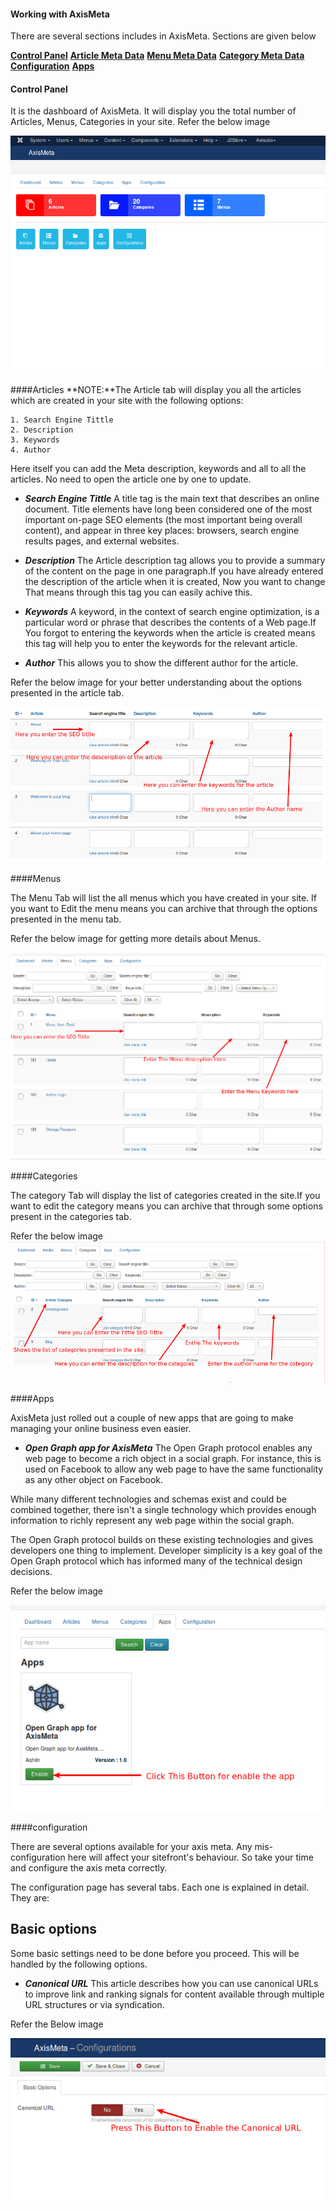 #### Working with AxisMeta

There are several sections includes in AxisMeta. Sections are given below

**[Control Panel](#control_panel)**
**[Article Meta Data](#article_metadata)**
**[Menu Meta Data](#menu_metadata)**
**[Category Meta Data](#category_metadata)**
**[Configuration](#configuration)**
**[Apps](#apps)**

<a name="control_panel"></a>
#### Control Panel

It is the dashboard of AxisMeta. It will display you the total number of Articles, Menus, Categories in your site. Refer the below image

![Dashboard Configuration1](./assets/images/Selection_014.png)

<a name="Articles"></a>
####Articles
**NOTE:**The Article tab will display you all the articles which are created in your site with the following options:

    1. Search Engine Tittle
    2. Description
    3. Keywords
    4. Author

Here itself you can add the Meta description, keywords and all to all the articles. No need to open the article one by one to update.

* ***Search Engine Tittle***
A title tag is the main text that describes an online document. Title elements have long been considered one of the most important on-page SEO elements (the most important being overall content), and appear in three key places: browsers, search engine results pages, and external websites.

* ***Description***
The Article description tag allows you to provide a summary of the content on the page in one paragraph.If you have already entered the description of the article when it is created, Now you want to change That means through this tag you can easily achive this.

* ***Keywords***
A keyword, in the context of search engine optimization, is a particular word or phrase that describes the contents of a Web page.If You forgot to entering the keywords when the article is created means this tag will help you to enter the keywords for the relevant article.

* ***Author***
This allows you to show the different author for the article.

Refer the below image for your better understanding about the options presented in the article tab.

 ![Article Tab](./assets/images/Selection_02.png)

<a name="Menus"></a>
####Menus

 The Menu Tab will list the all menus which you have created in your site. If you want to Edit the menu means you can archive that through the options presented in the menu tab.

 Refer the below image for getting more details about Menus.

![Menu Tab](./assets/images/Selection_003.png)

<a name="categories"></a>
####Categories

 The category Tab will display the list of categories created in the site.If you want to edit the category means you can archive that through some options present in the categories tab.

 Refer the below image
 ![Category Tab](./assets/images/Selection_004.png)

<a name="Apps"></a>
####Apps

 AxisMeta just rolled out a couple of new apps that are going to make managing your online business even easier.

* ***Open Graph app for AxisMeta***
 The Open Graph protocol enables any web page to become a rich object in a social graph. For instance, this is used on Facebook to allow any web page to have the same functionality as any other object on Facebook.

 While many different technologies and schemas exist and could be combined together, there isn't a single technology which provides enough information to richly represent any web page within the social graph.

 The Open Graph protocol builds on these existing technologies and gives developers one thing to implement. Developer simplicity is a key goal of the Open Graph protocol which has informed many of the technical design decisions.

Refer the below image

![OpenGraphapp AxisMeta](./assets/images/Selection_006.png)

<a name="configuration"></a>
####configuration

There are several options available for your axis meta. Any mis-configuration here will affect your sitefront's behaviour. So take your time and configure the axis meta correctly.

The configuration page has several tabs. Each one is explained in detail. They are:

## Basic options

Some basic settings need to be done before you proceed. This will be handled by the following options.

 * ***Canonical URL***
This article describes how you can use canonical URLs to improve link and ranking signals for content available through multiple URL structures or via syndication.

Refer the Below image

![canonical URL](./assets/images/Selection_007.png)
